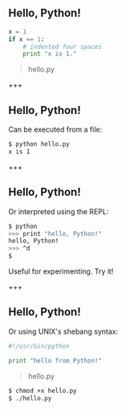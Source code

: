 ## Hello, Python!
```python
x = 1
if x == 1:
    # indented four spaces
    print "x is 1."
```
> hello.py

+++
## Hello, Python!
Can be executed from a file:
```sh
$ python hello.py
x is 1
```

+++
## Hello, Python!
Or interpreted using the REPL:
```sh
$ python
>>> print "hello, Python!"
hello, Python!
>>> ^d
$
```
Useful for experimenting. Try it!

+++
## Hello, Python!
Or using UNIX's shebang syntax:
```python
#!/usr/bin/python

print "hello from Python!"
```
> hello.py

```sh
$ chmod +x hello.py
$ ./hello.py
```